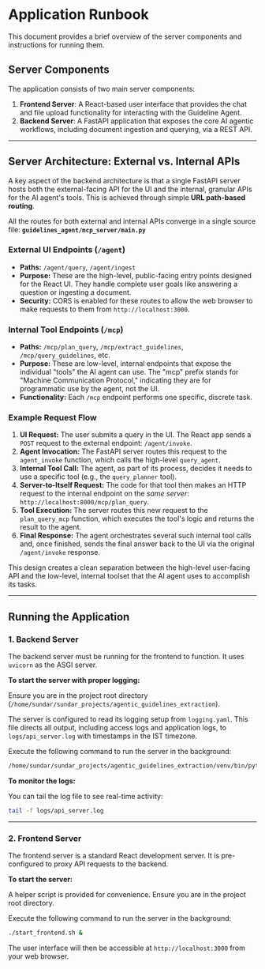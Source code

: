 # Application Runbook

This document provides a brief overview of the server components and instructions for running them.

## Server Components

The application consists of two main server components:

1.  **Frontend Server**: A React-based user interface that provides the chat and file upload functionality for interacting with the Guideline Agent.
2.  **Backend Server**: A FastAPI application that exposes the core AI agentic workflows, including document ingestion and querying, via a REST API.

---

## Server Architecture: External vs. Internal APIs

A key aspect of the backend architecture is that a single FastAPI server hosts both the external-facing API for the UI and the internal, granular APIs for the AI agent's tools. This is achieved through simple **URL path-based routing**.

All the routes for both external and internal APIs converge in a single source file:
**`guidelines_agent/mcp_server/main.py`**

### External UI Endpoints (`/agent`)

-   **Paths:** `/agent/query`, `/agent/ingest`
-   **Purpose:** These are the high-level, public-facing entry points designed for the React UI. They handle complete user goals like answering a question or ingesting a document.
-   **Security:** CORS is enabled for these routes to allow the web browser to make requests to them from `http://localhost:3000`.

### Internal Tool Endpoints (`/mcp`)

-   **Paths:** `/mcp/plan_query`, `/mcp/extract_guidelines`, `/mcp/query_guidelines`, etc.
-   **Purpose:** These are low-level, internal endpoints that expose the individual "tools" the AI agent can use. The "mcp" prefix stands for "Machine Communication Protocol," indicating they are for programmatic use by the agent, not the UI.
-   **Functionality:** Each `/mcp` endpoint performs one specific, discrete task.

### Example Request Flow

1.  **UI Request:** The user submits a query in the UI. The React app sends a `POST` request to the external endpoint: `/agent/invoke`.
2.  **Agent Invocation:** The FastAPI server routes this request to the `agent_invoke` function, which calls the high-level `query_agent`.
3.  **Internal Tool Call:** The agent, as part of its process, decides it needs to use a specific tool (e.g., the `query_planner` tool).
4.  **Server-to-Itself Request:** The code for that tool then makes an HTTP request to the internal endpoint on the *same server*: `http://localhost:8000/mcp/plan_query`.
5.  **Tool Execution:** The server routes this new request to the `plan_query_mcp` function, which executes the tool's logic and returns the result to the agent.
6.  **Final Response:** The agent orchestrates several such internal tool calls and, once finished, sends the final answer back to the UI via the original `/agent/invoke` response.

This design creates a clean separation between the high-level user-facing API and the low-level, internal toolset that the AI agent uses to accomplish its tasks.

---

## Running the Application

### 1. Backend Server

The backend server must be running for the frontend to function. It uses `uvicorn` as the ASGI server.

**To start the server with proper logging:**

Ensure you are in the project root directory (`/home/sundar/sundar_projects/agentic_guidelines_extraction`).

The server is configured to read its logging setup from `logging.yaml`. This file directs all output, including access logs and application logs, to `logs/api_server.log` with timestamps in the IST timezone.

Execute the following command to run the server in the background:

```bash
/home/sundar/sundar_projects/agentic_guidelines_extraction/venv/bin/python -m uvicorn guidelines_agent.mcp_server.main:app --host 0.0.0.0 --port 8000 &
```

**To monitor the logs:**

You can tail the log file to see real-time activity:

```bash
tail -f logs/api_server.log
```

---

### 2. Frontend Server

The frontend server is a standard React development server. It is pre-configured to proxy API requests to the backend.

**To start the server:**

A helper script is provided for convenience. Ensure you are in the project root directory.

Execute the following command to run the server in the background:

```bash
./start_frontend.sh &
```

The user interface will then be accessible at `http://localhost:3000` from your web browser.
